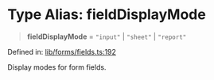# Type Alias: fieldDisplayMode

> **fieldDisplayMode** = `"input"` \| `"sheet"` \| `"report"`

Defined in: [lib/forms/fields.ts:192](https://github.com/aldesgroup/goaldn/blob/6a7943d02984b1a6b41d76a3a483a1484b644076/lib/forms/fields.ts#L192)

Display modes for form fields.

